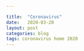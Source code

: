 ```yaml
---

title:  "Coronavirus"
date:   2020-03-20
layout: post
categories: blog
tags: coronavirus home 2020
---
```

